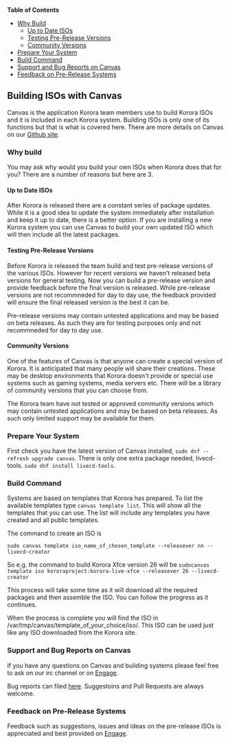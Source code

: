**Table of Contents**  

- [Why Build](#why)
    - [Up to Date ISOs](#up-to-date)
    - [Testing Pre-Release Versions](#test)
    - [Community Versions](#community)
- [Prepare Your System](#prepare)
- [Build Command](#build)
- [Support and Bug Reports on Canvas](#support)
- [Feedback on Pre-Release Systems](#feedback)


## Building ISOs with Canvas
Canvas is the application Korora team members use to build Korora ISOs and it is included in each Korora system. Building ISOs is only one of its functions but that is what is covered here. There are more details on Canvas on our [Github site](https://github.com/kororaproject/kp-canvas/tree/master/upstream/client).

### Why build
You may ask why would you build your own ISOs when Korora does that for you? There are a number of reasons but here are 3.

#### Up to Date ISOs
After Korora is released there are a constant series of package updates. While it is a good idea to update the system immediately after installation and keep it up to date, there is a better option. If you are installing a new Korora system you can use Canvas to build your own updated ISO which will then include all the latest packages.

#### Testing Pre-Release Versions
Before Korora is released the team build and test pre-release versions of the various ISOs. However for recent versions we haven't released beta versions for general testing. Now you can build a pre-release version and provide feedback before the final version is released. While pre-release versions are not recommneded for day to day use, the feedback provided will ensure the final released version is the best it can be.

<div class="callout callout-warning"><p>Pre-release versions may contain untested applications and may be based on beta releases. As such they are for testing purposes only and not recommneded for day to day use.</p></div>

#### Community Versions
One of the features of Canvas is that anyone can create a special version of Korora. It is anticipated that many people will share their creations. These may be desktop environments that Korora doesn't provide or special use systems such as gaming systems, media servers etc. There will be a library of community versions that you can choose from.

<div class="callout callout-warning"><p>The Korora team have not tested or approved community versions which may contain untested applications and may be based on beta releases. As such only limited support may be available for them.</p></div>

### Prepare Your System
First check you have the latest version of Canvas installed, `sudo dnf --refresh upgrade canvas`. There is only one extra package needed, livecd-tools. `sudo dnf install livecd-tools`.

### Build Command
Systems are based on templates that Korora has prepared. To list the  available templates type `canvas template list`. This will show all the templates that you can use. The list will include any templates you have created and all public templates.

The command to create an ISO is 
```
sudo canvas template iso_name_of_chosen_template --releasever nn --livecd-creator
```
So e.g. the command to build Korora Xfce version 26 will be `sudocanvas template iso kororaproject:korora-live-xfce --releasever 26 --livecd-creator`

This process will take some time as it will download all the required packages and then assemble the ISO. You can follow the progress as it continues.

When the process is complete you will find the ISO in /var/tmp/canvas/template_of_your_choice/iso/. This ISO can be used just like any ISO downloaded from the Korora site.

### Support and Bug Reports on Canvas
If you have any questions on Canvas and building systems please feel free to ask on our irc channel or on [Engage](https://kororaproject.org/support/engage). 

Bug reports can filed  [here](https://github.com/kororaproject/kp-canvas/tree/master/upstream/client). Suggestoins and Pull Requests are always welcome.

### Feedback on Pre-Release Systems
Feedback such as suggestions, issues and ideas on the pre-release ISOs is appreciated and best provided on [Engage](https://kororaproject.org/support/engage).
